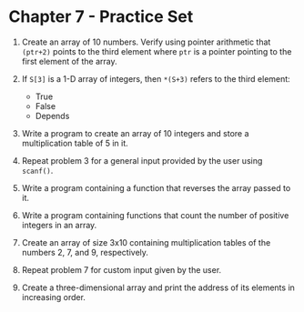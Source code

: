 # Chapter 7 - Practice Set

1. Create an array of 10 numbers. Verify using pointer arithmetic that `(ptr+2)` points to the third element where `ptr`
   is a pointer pointing to the first element of the array.

2. If `S[3]` is a 1-D array of integers, then `*(S+3)` refers to the third element:
    - True
    - False
    - Depends

3. Write a program to create an array of 10 integers and store a multiplication table of 5 in it.

4. Repeat problem 3 for a general input provided by the user using `scanf()`.

5. Write a program containing a function that reverses the array passed to it.

6. Write a program containing functions that count the number of positive integers in an array.

7. Create an array of size 3x10 containing multiplication tables of the numbers 2, 7, and 9, respectively.

8. Repeat problem 7 for custom input given by the user.

9. Create a three-dimensional array and print the address of its elements in increasing order.
